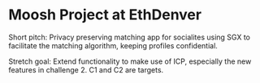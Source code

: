# Moosh Project at EthDenver

Short pitch: Privacy preserving matching app for socialites using SGX to facilitate the matching algorithm, keeping profiles confidential.

Stretch goal: Extend functionality to make use of ICP, especially the new features in challenge 2. C1 and C2 are targets.
